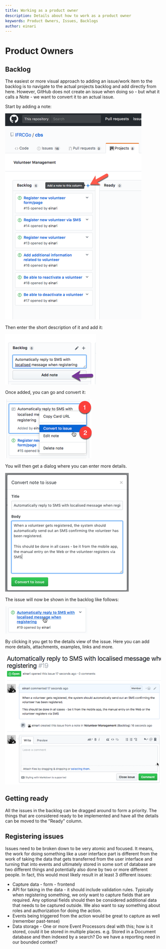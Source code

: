 ```yaml
---
title: Working as a product owner
description: Details about how to work as a product owner
keywords: Product Owners, Issues, Backlogs
author: einari
---
```

# Product Owners

## Backlog

The easiest or more visual approach to adding an issue/work item to the backlog is to navigate to the actual projects backlog and add directly from here. However, GitHub does not create an issue when doing so - but what it calls a Note - we want to convert it to an actual issue.

Start by adding a note:

![](./images/product_owners_backlog_new.png)

Then enter the short description of it and add it:

![](./images/product_owners_add_note.png)

Once added, you can go and convert it:

![](./images/product_owners_convert_note_to_issue.png)

You will then get a dialog where you can enter more details.

![](./images/product_owners_note_to_issue_details.png)

The issue will now be shown in the backlog like follows:

![](./images/product_owners_converted_issue.png)

By clicking it you get to the details view of the issue. Here you can add more details, attachments, examples, links and more.

![](./images/product_owners_issue_details.png)

## Getting ready

All the issues in the backlog can be dragged around to form a priority. The things that are considered ready to be implemented and
have all the details can be moved to the "Ready" column.

## Registering issues

Issues need to be broken down to be very atomic and focused. It means, the work for doing something like a user interface part is
different from the work of taking the data that gets transferred from the user interface and turning that into events and ultimately
stored in some sort of database are two different things and potentially also done by two or more different people.
In fact, this would most likely result in at least 3 different issues:

- Capture data - form - frontend
- API for taking in the data - it should include validation rules.
  Typically when registering something, we only want to capture fields that are required. Any optional fields should then
  be considered additional data that needs to be captured outside. We also want to say something about roles and authorization for doing the action.
- Events being triggered from the action would be great to capture as well (remember past-tense)
- Data storage - One or more Event Processors deal with this; how is it stored, could it be stored in multiple places.
  e.g. Stored in a Document database and then indexed by a search? Do we have a reporting need in our bounded context?
